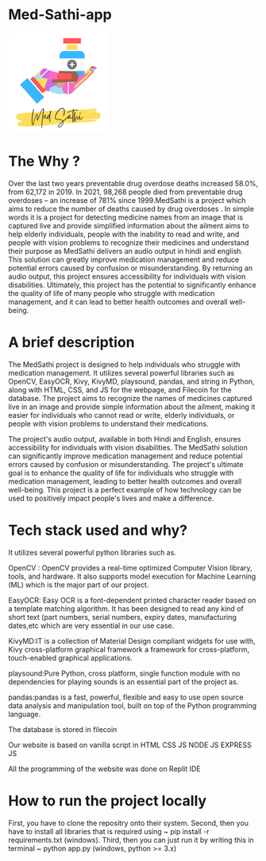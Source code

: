# Med-Sathi-app 
<img src="Logo.png" width=200 height=200>

# The Why ?
Over the last two years preventable drug overdose deaths increased 58.0%, from 62,172 in 2019. In 2021, 98,268 people died from preventable drug overdoses – an increase of 781% since 1999.MedSathi is a project which aims to reduce the number of deaths caused by drug overdoses  .
In simple words it is a project for detecting medicine names from an image that is captured live and provide simplified information about the ailment aims to help elderly individuals, people with the inability to read and write, and people with vision problems to recognize their medicines and understand their purpose as MedSathi delivers an audio output in hindi and english. This solution can greatly improve medication management and reduce potential errors caused by confusion or misunderstanding. By returning an audio output, this project ensures accessibility for individuals with vision disabilities. Ultimately, this project has the potential to significantly enhance the quality of life of many people who struggle with medication management, and it can lead to better health outcomes and overall well-being.


# A brief description
The MedSathi project is designed to help individuals who struggle with medication management. It utilizes several powerful libraries such as OpenCV, EasyOCR, Kivy, KivyMD, playsound, pandas, and string in Python, along with HTML, CSS, and JS for the webpage, and Filecoin for the database. The project aims to recognize the names of medicines captured live in an image and provide simple information about the ailment, making it easier for individuals who cannot read or write, elderly individuals, or people with vision problems to understand their medications.

The project's audio output, available in both Hindi and English, ensures accessibility for individuals with vision disabilities. The MedSathi solution can significantly improve medication management and reduce potential errors caused by confusion or misunderstanding. The project's ultimate goal is to enhance the quality of life for individuals who struggle with medication management, leading to better health outcomes and overall well-being. This project is a perfect example of how technology can be used to positively impact people's lives and make a difference.

# Tech stack used and why?
It utilizes several powerful python libraries such as. 
 
OpenCV : OpenCV provides a real-time optimized Computer Vision library, tools, and hardware. It also supports model execution for Machine Learning (ML) which is the major part of our project.
 
EasyOCR: Easy OCR is a font-dependent printed character reader based on a template matching algorithm. It has been designed to read any kind of short text (part numbers, serial numbers, expiry dates, manufacturing dates,etc which are very essential in our use case.
 
KivyMD:IT is a collection of Material Design compliant widgets for use with, Kivy cross-platform graphical framework a framework for cross-platform,     touch-enabled graphical applications.
 
playsound:Pure Python, cross platform, single function module with no dependencies for playing sounds is an essential part of the project as.

pandas:pandas is a fast, powerful, flexible and easy to use open source data analysis and manipulation tool,
 built on top of the Python programming language.

The database is stored in filecoin

Our website is based on vanilla script in 
HTML
CSS 
JS 
NODE JS
EXPRESS JS

All the programming of the website was done on Replit IDE  

# How to run the project locally
First, you have to clone the repositry onto their system.
Second, then you have to install all libraries that is required using ~ pip install -r requirements.txt (windows). 
Third, then you can just run it by writing this in terminal ~ python app.py (windows, python  >= 3.x) 
